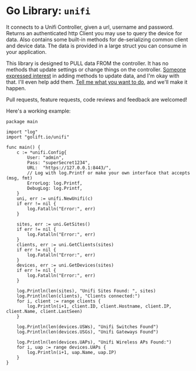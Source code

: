 # Go Library: `unifi`

It connects to a Unifi Controller, given a url, username and password. Returns
an authenticated http Client you may use to query the device for data. Also
contains some built-in methods for de-serializing common client and device
data. The data is provided in a large struct you can consume in your application.

This library is designed to PULL data FROM the controller. It has no methods that
update settings or change things on the controller.
[Someone expressed interest](https://github.com/golift/unifi/issues/31) in
adding methods to update data, and I'm okay with that. I'll even help add them.
[Tell me what you want to do](https://github.com/golift/unifi/issues/new), and we'll make it happen.

Pull requests, feature requests, code reviews and feedback are welcomed!

Here's a working example:
```golang
package main

import "log"
import "golift.io/unifi"

func main() {
	c := *unifi.Config{
		User: "admin",
		Pass: "superSecret1234",
		URL:  "https://127.0.0.1:8443/",
		// Log with log.Printf or make your own interface that accepts (msg, fmt)
		ErrorLog: log.Printf,
		DebugLog: log.Printf,
	}
	uni, err := unifi.NewUnifi(c)
	if err != nil {
		log.Fatalln("Error:", err)
	}

	sites, err := uni.GetSites()
	if err != nil {
		log.Fatalln("Error:", err)
	}
	clients, err := uni.GetClients(sites)
	if err != nil {
		log.Fatalln("Error:", err)
	}
	devices, err := uni.GetDevices(sites)
	if err != nil {
		log.Fatalln("Error:", err)
	}

	log.Println(len(sites), "Unifi Sites Found: ", sites)
	log.Println(len(clients), "Clients connected:")
	for i, client := range clients {
		log.Println(i+1, client.ID, client.Hostname, client.IP, client.Name, client.LastSeen)
	}

	log.Println(len(devices.USWs), "Unifi Switches Found")
	log.Println(len(devices.USGs), "Unifi Gateways Found")

	log.Println(len(devices.UAPs), "Unifi Wireless APs Found:")
	for i, uap := range devices.UAPs {
		log.Println(i+1, uap.Name, uap.IP)
	}
}
```
